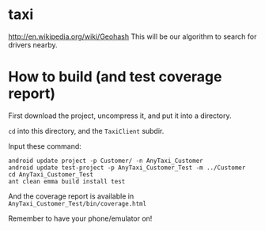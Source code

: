 taxi
====
<url>http://en.wikipedia.org/wiki/Geohash</url>
This will be our algorithm to search for drivers nearby.

How to build (and test coverage report)
===
First download the project, uncompress it, and put it into a directory.

<code>cd</code> into this directory, and the <code>TaxiClient</code> subdir.

Input these command:
<pre><code>android update project -p Customer/ -n AnyTaxi_Customer
android update test-project -p AnyTaxi_Customer_Test -m ../Customer
cd AnyTaxi_Customer_Test
ant clean emma build install test
</code></pre>

And the coverage report is available in
<code>AnyTaxi_Customer_Test/bin/coverage.html</code>

Remember to have your phone/emulator on!

